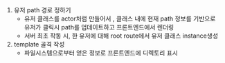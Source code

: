 1. 유저 path 경로 정하기
   - 유저 클래스를 actor처럼 만들어서 , 클래스 내에 현재 path 정보를 기반으로 유저가 클릭시 path를 업데이트하고 프론트엔드에서 렌더링
   - 서버 최초 작동 시, 한 유저에 대해 root route에서 유저 클래스 instance생성
2. template 골격 작성
   - 파일시스템으로부터 얻은 정보로 프론트엔드에 디렉토리 표시

